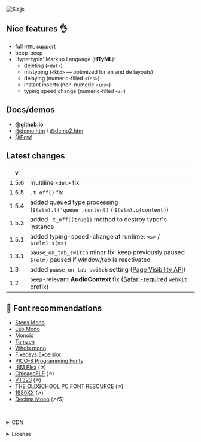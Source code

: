 <img src="https://mntn-dev.github.io/t.js/t.js.gif" alt="$.t.js"/><br/>

Nice features 👌
---
* full <code>HTML</code> support
* beep-beep
* Hypertypin' Markup Language (__HTyML__):
  * deleting (<code>&lt;del&gt;</code>)
  * mistyping (<code>&lt;kbd&gt;</code> &mdash; optimized for <kbd title="english">en</kbd> and <kbd title="german">de</kbd> layouts)
  * delaying (numeric-filled <code>&lt;ins&gt;</code>)
  * instant inserts (non-numeric <code>&lt;ins&gt;</code>)
  * typing speed change (numeric-filled <code>&lt;s&gt;</code>)

Docs/demos
---
* <strong><a href="https://mntn-dev.github.io/t.js/" target="_blank">@github.io</a></strong>
* <a href="https://mntn-dev.github.io/t.js/demo.htm" target="_blank">@demo.htm</a> / <a href="https://mntn-dev.github.io/t.js/demo2.htm" target="_blank">@demo2.htm</a>
* <a href="https://mn.tn/p" target="_blank">@Pow!</a>


Latest changes
---
v   |  &nbsp;
--- | ---
1.5.6  | multiline `<del>` fix
1.5.5  | `.t_off()` fix
1.5.4  | added queued type processing (`$(elm).t('queue',content)` / `$(elm).q(content)`)
1.5.3  | added `.t_off([true])` method to destroy typer's instance
1.5.1  | added typing-speed-change at runtime: `<s>` / `$(elm).s(ms)`
1.3.1  | `pause_on_tab_switch` minor fix: keep previously paused `$(elm)` paused if window/tab is reactivated
1.3    |  added `pause_on_tab_switch` setting ([Page Visibility API](https://developer.mozilla.org/en-US/docs/Web/API/Page_Visibility_API))
1.2    | `beep`-relevant __AudioContext__ fix ([Safari-required](https://developer.apple.com/library/archive/documentation/AudioVideo/Conceptual/Using_HTML5_Audio_Video/PlayingandSynthesizingSounds/PlayingandSynthesizingSounds.html#//apple_ref/doc/uid/TP40009523-CH6-SW2) `webkit` prefix)


💾 Font recommendations 
---
* [Steps Mono](https://github.com/raphaelbastide/steps-mono)
* [Lab Mono](https://github.com/hatsumatsu/Lab-Mono)
* [Monoid](https://github.com/larsenwork/monoid)
* [Tamzen](https://github.com/sunaku/tamzen-font)
* [Whois mono](https://github.com/raphaelbastide/Whois-mono)
* [Fixedsys Excelsior](https://github.com/kika/fixedsys)
* [PICO-8 Programming Fonts](https://github.com/juanitogan/p8-programming-fonts)
* [IBM Plex](https://ibm.com/plex) (↗)
* [ChicagoFLF](https://fontlibrary.org/en/font/chicagoflf) (↗)
* [VT323](https://fonts.google.com/specimen/VT323) (↗)
* [THE OLDSCHOOL PC FONT RESOURCE](https://int10h.org/oldschool-pc-fonts/fontlist/) (↗)
* [1980XX](https://arcade.itch.io/1980) (↗)
* [Decima Mono](https://myfonts.com/fonts/tipografiaramis/decima-mono/) (↗/$)

<br/><details><summary>CDN</summary><code>https://cdn.jsdelivr.net/gh/mntn-dev/t.js/t.min.js</code></details>
<details><summary>License</summary><strong>MIT</strong> <code>&lt;https://mit-license.org/&gt;</code></details>

